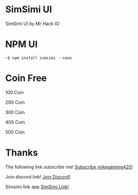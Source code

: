 # SimSimi UI
SimSimi UI by Mr Hack IO 
# NPM UI 
```
~$ npm install simsimi --save
```
# Coin Free 
100 Coin 

200 Coin 

300 Coin 

400 Coin

500 Coin
# Thanks 
The following link subscribe me! [Subscribe mikegaming420!](https://youtube.com/@Mike_875)

Join discord link! [Join Discord!](https://discord.gg/a2fkCspb)


Simsimi link app [SimSimi Link!](https://link.simsimi.com/fUoofmZ8yECHrLNZ7)
